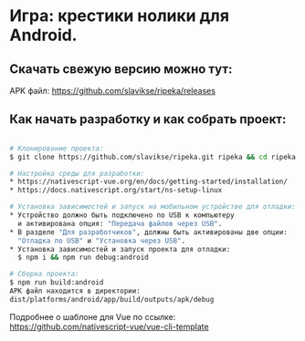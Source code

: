 # Игра: крестики нолики для Android.

## Скачать свежую версию можно тут:
APK файл: https://github.com/slavikse/ripeka/releases

## Как начать разработку и как собрать проект:
``` bash

# Клонирование проекта:
$ git clone https://github.com/slavikse/ripeka.git ripeka && cd ripeka

# Настройка среды для разработки:
* https://nativescript-vue.org/en/docs/getting-started/installation/
* https://docs.nativescript.org/start/ns-setup-linux

# Установка зависимостей и запуск на мобильном устройстве для отладки:
* Устройство должно быть подключено по USB к компьютеру
  и активирована опция: "Передача файлов через USB".
* В разделе "Для разработчиков", должны быть активированы две опции:
  "Отладка по USB" и "Установка через USB".
* Установка зависимостей и запуск проекта для отладки:
  $ npm i && npm run debug:android

# Сборка проекта:
$ npm run build:android
APK файл находится в директории:
dist/platforms/android/app/build/outputs/apk/debug

```

Подробнее о шаблоне для Vue по ссылке: https://github.com/nativescript-vue/vue-cli-template
